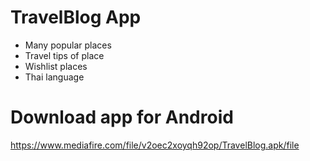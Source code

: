 # TravelBlog App
- Many popular places
- Travel tips of place
- Wishlist places
- Thai language

# Download app for Android
https://www.mediafire.com/file/v2oec2xoyqh92op/TravelBlog.apk/file
